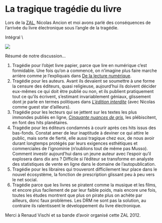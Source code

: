 # La tragique tragédie du livre

Lors de la [ZAL](https://tcrouzet.com/2012/10/12/la-tragedie-du-livre-avis-de-tempete-numerique/), Nicolas Ancion et moi avons parlé des conséquences de l’arrivée du livre électronique sous l’angle de la tragédie.<span id="more-29165"></span>

Intégral \

<div class="iframe" id="iframe2"></div>

![](https://tcrouzet.com/images_tc/2012/10/Conf-Crouzet-Ancion-MTP.jpeg)

Résumé de notre discussion…

1. Tragédie pour l’objet livre papier, parce que lire en numérique c’est formidable. Une fois qu’on a commencé, on n’imagine plus faire marche arrière comme je l’expliquais dans [De la lecture numérique](https://tcrouzet.com/2012/10/12/la-tragedie-du-livre-avis-de-tempete-numerique/).
2. Tragédie pour les auteurs. Avant ils devaient se soumettre à une forme la censure des éditeurs, quasi religieuse, aujourd’hui ils doivent décider eux-mêmes ce qui doit être publié ou non, et ils publient pratiquement tout ce qu’ils écrivent, s’estimant invariablement géniaux, glissement dont je parle en termes politiques dans [*L’édition interdite*](https://tcrouzet.com/edition-interdite/) (avec Nicolas comme guest star d’ailleurs).
3. Tragédie pour les lecteurs qui se jettent sur les textes les plus immondes publiés en ligne, [*Cinquante nuances de gris*](https://tcrouzet.com/2012/07/30/cinquante-nuances-de-grey/), les plébiscitent, en font des hits planétaires.
4. Tragédie pour les éditeurs condamnés à courir après ces hits issus des bas-fonds. Constat amer de leur inaptitude à deviner ce qui attire le public, mais sorte de fierté, elle aussi tragique chez eux, de nous avoir durant longtemps protégés par leurs exigences esthétiques et commerciales de l’ignominie (n’oublions tout de même pas Musso). Comment investir aujourd’hui dans un jeune auteur avec l’espoir qu’il explosera dans dix ans ? Difficile si l’éditeur se transforme en analyste des statistiques de vente en ligne dans le domaine de l’autopublication.
5. Tragédie pour les libraires qui trouveront difficilement leur place dans le nouvel écosystème, la fonction de prescription glissant peu à peu vers le net social.
6. Tragédie parce que les livres se piratent comme la musique et les films, et encore plus facilement de par leur faible poids, mais encore une fois, toutes les études montrent que plus on pirate plus on achète par ailleurs, donc faux problèmes. Les DRM ne sont pas la solution, au contraire ils ralentissent le développement du livre électronique.

Merci à Renaud Vischi et sa bande d’avoir organisé cette ZAL 2012.